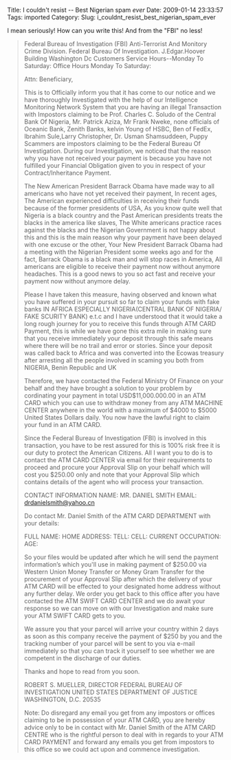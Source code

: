 Title: I couldn't resist -- Best Nigerian spam *ever*
Date: 2009-01-14 23:33:57
Tags: imported
Category: 
Slug: i_couldnt_resist_best_nigerian_spam_ever

I mean seriously!  How can you write this!  And from the "FBI" no less!

<blockquote>Federal Bureau of Investigation (FBI)
Anti-Terrorist And Monitory Crime Division.
Federal Bureau Of Investigation.
J.Edgar.Hoover Building Washington Dc
Customers Service Hours--Monday To Saturday:
Office Hours Monday To Saturday:

Attn: Beneficiary,

This is to Officially inform you that it has come to our notice and we have thoroughly Investigated with the help of our  Intelligence Monitoring Network System that you are having an illegal Transaction with Impostors claiming to be Prof. Charles C. Soludo of the Central Bank Of Nigeria, Mr. Patrick Aziza, Mr Frank Nweke, none officials of Oceanic Bank, Zenith Banks, kelvin Young of HSBC, Ben of FedEx, Ibrahim Sule,Larry Christopher, Dr. Usman Shamsuddeen, Puppy Scammers are impostors claiming to be the Federal Bureau Of Investigation. During our Investigation, we noticed that the reason why you have not received your payment is because you have not fulfilled your Financial Obligation given to you in respect of your Contract/Inheritance Payment.

The New American President Barrack Obama have made way to all americans who have not yet received their payment, In recent ages, The American experienced difficulties in receiving their funds because of the former presidents of USA, As you know quite well that Nigeria is a black country and the Past American presidents treats the blacks in the america like slaves, The White americans practice races against the blacks and the Nigerian Government is not happy about this and this is the main reason why your payment have been delayed with one excuse or the other, Your New President Barrack Obama had a meeting with the Nigerian President some weeks ago and for the fact, Barrack Obama is a black man and will stop races in America, All americans are eligible to receive their payment now without anymore headaches. This is a good news to you so act fast and receive your payment now without anymore delay.

Please I have taken this measure, having observed and known what you have suffered in your pursuit so far to claim your funds with fake banks IN AFRICA ESPECIALLY NIGERIA(CENTRAL BANK OF NIGERIA/ FAKE SCURITY BANK) e.t.c and I have understood that it would take a long rough journey for you to receive this funds through ATM CARD Payment, this is while we have gone this extra mile in making sure that you receive immediately your deposit through this  safe means where there will be no trail and error or stories. Since your deposit was called back to Africa and was converted into the Ecowas treasury after arresting all the people involved in scaming you both from NIGERIA, Benin Republic and UK

Therefore, we have contacted the Federal Ministry Of Finance on your behalf and they have brought a solution to your problem by cordinating your payment in total USD$11,000.000.00 in an ATM CARD which you can use to withdraw money from any ATM MACHINE CENTER anywhere in the world with a maximum of $4000 to $5000 United States Dollars daily. You now have the lawful right to claim your fund in an ATM CARD.

Since the Federal Bureau of Investigation (FBI) is involved in this transaction, you have to be rest assured for this is 100% risk free it is our duty to protect the American Citizens. All I want you to do is to contact the ATM CARD CENTER via email for their requirements to proceed and procure your Approval Slip on your behalf which will cost you $250.00 only and note that your Approval Slip which contains details of the agent who will process your transaction.

CONTACT INFORMATION
NAME: MR. DANIEL SMITH
EMAIL: drdanielsmith@yahoo.cn

Do contact Mr. Daniel Smith of the ATM CARD DEPARTMENT with your details:

FULL NAME:
HOME ADDRESS:
TELL:
CELL:
CURRENT OCCUPATION:
AGE:

So your files would be updated after which he will send the payment information’s which you'll use in making payment of $250.00 via Western Union Money Transfer or Money Gram Transfer for the procurement of your Approval Slip after which the delivery of your ATM CARD will be effected to your designated home address without any further delay. We order you get back to this office after you have contacted the ATM SWIFT CARD CENTER and we do await your response so we can move on with our Investigation and make sure your ATM SWIFT CARD gets to you.

We assure you that your parcel will arrive your country within 2 days as soon as this company receive the payment of $250 by you and the tracking number of your parcel will be sent to you via e-mail immediately so that you can track it yourself to see whether we are competent in the discharge of our duties.

Thanks and hope to read from you soon.

ROBERT S. MUELLER,
DIRECTOR
FEDERAL BUREAU OF INVESTIGATION
UNITED STATES DEPARTMENT OF JUSTICE
WASHINGTON, D.C. 20535

Note: Do disregard any email you get from any impostors or offices claiming to be in possession of your ATM CARD, you are hereby advice only to be in contact with Mr. Daniel Smith of the ATM CARD CENTRE who is the rightful person to deal with in regards to your ATM CARD PAYMENT and forward any emails you get from impostors to this office so we could act upon and commence investigation.

</blockquote>


